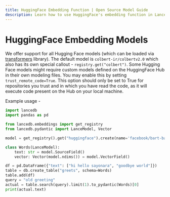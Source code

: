 ```yaml
---
title: HuggingFace Embedding Function | Open Source Model Guide
description: Learn how to use HuggingFace's embedding function in LanceDB. Includes setup, configuration, and best practices for text embedding generation with open source models.
---
```


# HuggingFace Embedding Models

We offer support for all Hugging Face models (which can be loaded via [transformers](https://huggingface.co/docs/transformers/en/index) library). The default model is `colbert-ir/colbertv2.0` which also has its own special callout - `registry.get("colbert")`. Some Hugging Face models might require custom models defined on the HuggingFace Hub in their own modeling files. You may enable this by setting `trust_remote_code=True`. This option should only be set to True for repositories you trust and in which you have read the code, as it will execute code present on the Hub on your local machine. 

Example usage - 
```python
import lancedb
import pandas as pd

from lancedb.embeddings import get_registry
from lancedb.pydantic import LanceModel, Vector

model = get_registry().get("huggingface").create(name='facebook/bart-base')

class Words(LanceModel):
    text: str = model.SourceField()
    vector: Vector(model.ndims()) = model.VectorField()

df = pd.DataFrame({"text": ["hi hello sayonara", "goodbye world"]})
table = db.create_table("greets", schema=Words)
table.add(df)
query = "old greeting"
actual = table.search(query).limit(1).to_pydantic(Words)[0]
print(actual.text)
```